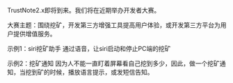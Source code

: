 TrustNote2.x即将到来。我们将在近期举办开发者大赛。

大赛主题：围绕挖矿，开发第三方增强工具提高用户体验，或开发第三方平台为用户提供增值服务。

示例1：siri挖矿助手
通过语音，让siri启动和停止PC端的挖矿

示例2：挖矿通知
因为人不能一直盯着屏幕看自己挖到多少，因此，做一个挖矿通知，当挖到矿的时候，播放语言提示，或发短信告知。
